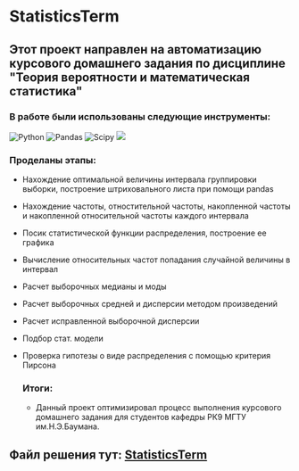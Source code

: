 # StatisticsTerm
## Этот проект направлен на автоматизацию курсового домашнего задания по дисциплине "Теория вероятности и математическая статистика"
### В работе были использованы следующие инструменты:
![Python](https://camo.githubusercontent.com/a82f90224cfb75e682adae9b9f9c3257638d16ecea35001155cac9618d234585/68747470733a2f2f696d672e736869656c64732e696f2f62616467652f707974686f6e2d77686974653f6c6f676f3d707974686f6e267374796c653d666f722d7468652d6261646765)
![Pandas](https://camo.githubusercontent.com/6857d3b9486585dd1154240b8c0f540678413e92feb328d69ea3dd54adc2db7d/68747470733a2f2f696d672e736869656c64732e696f2f62616467652f70616e6461732d77686974653f6c6f676f3d70616e646173266c6f676f436f6c6f723d626c7565267374796c653d666f722d7468652d6261646765) ![Scipy](https://camo.githubusercontent.com/c142c549619da86190c32d9c0fac28867482496c63080e69a9d446237a046cc9/68747470733a2f2f696d672e736869656c64732e696f2f62616467652f53636970792d77686974653f6c6f676f3d5363697079266c6f676f436f6c6f723d626c61636b267374796c653d666f722d7468652d6261646765) <img src="https://img.shields.io/badge/seaborn-white?style=for-the-badge&logo=&logoColor="/>
### Проделаны этапы:
- Нахождение оптимальной величины интервала группировки выборки, построение штриховального листа при помощи pandas
- Нахождение частоты, отностительной частоты, накопленной частоты и накопленной относительной частоты каждого интервала
- Посик статистической функции распределения, построение ее графика
- Вычисление относительных частот попадания случайной величины в интервал
- Расчет выборочных медианы и моды
- Расчет выборочных средней и дисперсии методом произведений
- Расчет исправленной выборочной дисперсии
- Подбор стат. модели
- Проверка гипотезы о виде распределения с помощью критерия Пирсона

  ### Итоги:
  - Данный проект оптимизировал процесс выполнения курсового домашнего задания для студентов кафедры РК9 МГТУ им.Н.Э.Баумана.
## Файл решения тут: [StatisticsTerm](https://github.com/Mihail-Olegovich/StatisticsTerm/blob/master/Math_stat_BMSTU_project.ipynb)
